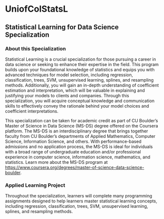 # UniofColStatsL
## Statistical Learning for Data Science Specialization

### About this Specialization


Statistical Learning is a crucial specialization for those pursuing a career in data science or seeking to enhance their expertise in the field. This program builds upon your foundational knowledge of statistics and equips you with advanced techniques for model selection, including regression, classification, trees, SVM, unsupervised learning, splines, and resampling methods. Additionally, you will gain an in-depth understanding of coefficient estimation and interpretation, which will be valuable in explaining and justifying your models to clients and companies. Through this specialization, you will acquire conceptual knowledge and communication skills to effectively convey the rationale behind your model choices and coefficient interpretations.

This specialization can be taken for academic credit as part of CU Boulder’s Master of Science in Data Science (MS-DS) degree offered on the Coursera platform. The MS-DS is an interdisciplinary degree that brings together faculty from CU Boulder’s departments of Applied Mathematics, Computer Science, Information Science, and others. With performance-based admissions and no application process, the MS-DS is ideal for individuals with a broad range of undergraduate education and/or professional experience in computer science, information science, mathematics, and statistics. Learn more about the MS-DS program at https://www.coursera.org/degrees/master-of-science-data-science-boulder.

### Applied Learning Project

Throughout the specialization, learners will complete many programming assignments designed to help learners master statistical learning concepts, including regression, classification, trees, SVM, unsupervised learning, splines, and resampling methods. 
